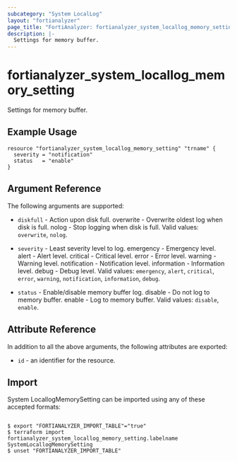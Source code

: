 ```yaml
---
subcategory: "System LocalLog"
layout: "fortianalyzer"
page_title: "FortiAnalyzer: fortianalyzer_system_locallog_memory_setting"
description: |-
  Settings for memory buffer.
---
```


# fortianalyzer_system_locallog_memory_setting
Settings for memory buffer.

## Example Usage

```hcl
resource "fortianalyzer_system_locallog_memory_setting" "trname" {
  severity = "notification"
  status   = "enable"
}
```

## Argument Reference


The following arguments are supported:


* `diskfull` - Action upon disk full. overwrite - Overwrite oldest log when disk is full. nolog - Stop logging when disk is full. Valid values: `overwrite`, `nolog`.

* `severity` - Least severity level to log. emergency - Emergency level. alert - Alert level. critical - Critical level. error - Error level. warning - Warning level. notification - Notification level. information - Information level. debug - Debug level. Valid values: `emergency`, `alert`, `critical`, `error`, `warning`, `notification`, `information`, `debug`.

* `status` - Enable/disable memory buffer log. disable - Do not log to memory buffer. enable - Log to memory buffer. Valid values: `disable`, `enable`.



## Attribute Reference

In addition to all the above arguments, the following attributes are exported:
* `id` - an identifier for the resource.

## Import

System LocallogMemorySetting can be imported using any of these accepted formats:
```

$ export "FORTIANALYZER_IMPORT_TABLE"="true"
$ terraform import fortianalyzer_system_locallog_memory_setting.labelname SystemLocallogMemorySetting
$ unset "FORTIANALYZER_IMPORT_TABLE"
```

